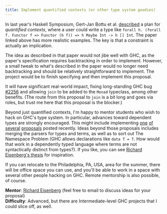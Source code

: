 ```yaml
---
title: Implement quantified contexts (or other type system goodies)
---
```


In last year's Haskell Symposium, Gert-Jan Bottu et al. [described](http://homepages.inf.ed.ac.uk/wadler/papers/quantcc/quantcc.pdf)
a plan for *quantified contexts*, where a user could write a type like `forall h. (forall f. Functor f => Functor (h f)) => h Maybe Int -> h [] Int`. The paper linked above has more realistic examples. The key is that a constraint is actually an implication.

The idea as described in that paper would not jibe well with GHC, as the paper's specification requires backtracking in order to implement. However, a small tweak to what's described in the paper would no longer need backtracking and should be relatively straightforward to implement. The project would be to finish specifying and then implement this proposal.

It will have significant real-world impact, fixing long-standing GHC bug [#2256](https://ghc.haskell.org/trac/ghc/ticket/2256) and allowing `join` to be added to the `Monad` typeclass, among other benefits. (The route from this proposal to `join` is a bit long and goes via roles, but trust me here that this proposal is the blocker.)

Beyond just quantified contexts, I'm happy to mentor students who wish to hack on GHC's type system.
In particular, advances toward dependent
types are strongly encouraged. This might include implementing [one](https://github.com/ghc-proposals/ghc-proposals/pull/54)
[of](https://github.com/ghc-proposals/ghc-proposals/pull/81) [several](https://github.com/ghc-proposals/ghc-proposals/pull/83)
[proposals](https://github.com/ghc-proposals/ghc-proposals/pull/99) posted recently. Ideas beyond those proposals includes merging
the parsers for types and terms, as well as to sort out The Namespace Problem (GHC allows declarations like `data T = T`. How would that
work in a dependently typed language where terms are not syntactically distinct from types?). If you like, you can
see [Richard Eisenberg's thesis](https://repository.brynmawr.edu/cgi/viewcontent.cgi?article=1074&context=compsci_pubs) for
inspiration.

If you can relocate to the Philadelphia, PA, USA, area for the summer, there will be office space you can use, and you'll
be able to work in a space with several other people hacking on GHC. Remote mentorship is also possible, of course.

**Mentor**: [Richard Eisenberg](mailto:rae@cs.brynmawr.edu) (feel free to email to discuss ideas for your proposal)  
**Difficulty**: Advanced, but there are Intermediate-level GHC projects that I could slice off, as well.
